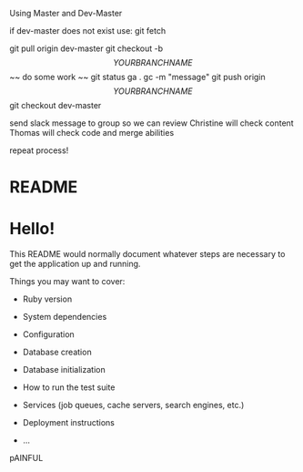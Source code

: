 Using Master and Dev-Master

if dev-master does not exist use:
git fetch


git pull origin dev-master
git checkout -b $$YOUR BRANCH NAME$$
~~ do some work ~~
git status
ga .
gc -m "message"
git push origin $$YOUR BRANCH NAME$$
git checkout dev-master

send slack message to group so we can review
Christine will check content
Thomas will check code and merge abilities


repeat process!




# README

# Hello!

This README would normally document whatever steps are necessary to get the
application up and running.

Things you may want to cover:

* Ruby version

* System dependencies

* Configuration

* Database creation

* Database initialization

* How to run the test suite

* Services (job queues, cache servers, search engines, etc.)

* Deployment instructions

* ...

pAINFUL
